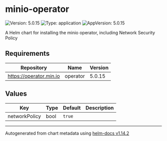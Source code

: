# minio-operator

![Version: 5.0.15](https://img.shields.io/badge/Version-5.0.15-informational?style=flat-square) ![Type: application](https://img.shields.io/badge/Type-application-informational?style=flat-square) ![AppVersion: 5.0.15](https://img.shields.io/badge/AppVersion-5.0.15-informational?style=flat-square)

A Helm chart for installing the minio operator, including Network Security Policy

## Requirements

| Repository | Name | Version |
|------------|------|---------|
| https://operator.min.io | operator | 5.0.15 |

## Values

| Key | Type | Default | Description |
|-----|------|---------|-------------|
| networkPolicy | bool | `true` |  |

----------------------------------------------
Autogenerated from chart metadata using [helm-docs v1.14.2](https://github.com/norwoodj/helm-docs/releases/v1.14.2)
